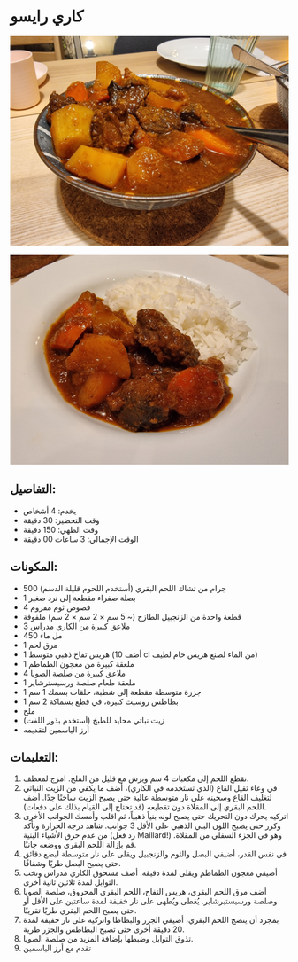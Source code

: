 # كاري رايسو

![Karē Raisu](https://github.com/anamorph/recettes/blob/master/photos/fr-plat-kare_raisu-01.jpg?raw=true) 

![Karē Raisu](https://github.com/anamorph/recettes/blob/master/photos/fr-plat-kare_raisu-02.jpg?raw=true)

## التفاصيل:
* يخدم: 4 أشخاص
* وقت التحضير: 30 دقيقة
* وقت الطهي: 150 دقيقة
* الوقت الإجمالي: 3 ساعات 00 دقيقة

## المكونات:
* 500 جرام من تشاك اللحم البقري (أستخدم اللحوم قليلة الدسم)
* 1 بصلة صفراء مقطعة إلى نرد صغير
* 4 فصوص ثوم مفروم
* قطعة واحدة من الزنجبيل الطازج (~ 5 سم × 2 سم × 2 سم) ملفوفة
* 3 ملاعق كبيرة من الكاري مدراس
* 450 مل ماء
* 1 مرق لحم
* 1 هريس تفاح ذهبي متوسط (أضف 10 cl من الماء لصنع هريس خام لطيف)
* 1 ملعقة كبيرة من معجون الطماطم
* 4 ملاعق كبيرة من صلصة الصويا
* 1 ملعقة طعام صلصة ورسيسترشاير
* 1 جزرة متوسطة مقطعة إلى شطبة، حلقات بسمك 1 سم
* 1 بطاطس روسيت كبيرة، في قطع بسماكة 2 سم
* ملح
* زيت نباتي محايد للطبخ (أستخدم بذور اللفت)
* أرز الياسمين لتقديمه


## التعليمات:
1. نقطع اللحم إلى مكعبات 4 سم ويرش مع قليل من الملح. امزج لمعطف. 
1. في وعاء ثقيل القاع (الذي تستخدمه في الكاري)، أضف ما يكفي من الزيت النباتي لتغليف القاع وسخينه على نار متوسطة عالية حتى يصبح الزيت ساخنًا جدًا. أضف اللحم البقري إلى المقلاة دون تقطيعه (قد تحتاج إلى القيام بذلك على دفعات). 
1. اتركيه يحرك دون التحريك حتى يصبح لونه بنياً ذهبياً، ثم اقلب وأمسك الجوانب الأخرى وكرر حتى يصبح اللون البني الذهبي على الأقل 3 جوانب. شاهد درجة الحرارة وتأكد من عدم حرق الأشياء البنية (رد فعل Maillard!) وهو في الجزء السفلي من المقلاة. قم بإزالة اللحم البقري ووضعه جانبًا.
1. في نفس القدر، أضيفي البصل والثوم والزنجبيل ويقلى على نار متوسطة لبضع دقائق حتى يصبح البصل طريًا وشفافًا.
1. أضيفي معجون الطماطم ويقلى لمدة دقيقة. أضف مسحوق الكاري مدراس ونخب التوابل لمدة ثلاثين ثانية أخرى.
1. أضف مرق اللحم البقري، هريس التفاح، اللحم البقري المحروق، صلصة الصويا وصلصة ورسيستيرشاير. يُغطى ويُطهى على نار خفيفة لمدة ساعتين على الأقل أو حتى يصبح اللحم البقري طريًا تقريبًا.
1. بمجرد أن ينضج اللحم البقري، أضيفي الجزر والبطاطا واتركيه على نار خفيفة لمدة 20 دقيقة أخرى حتى تصبح البطاطس والجزر طرية. 
1. تذوق التوابل وضبطها بإضافة المزيد من صلصة الصويا.
1. تقدم مع أرز الياسمين